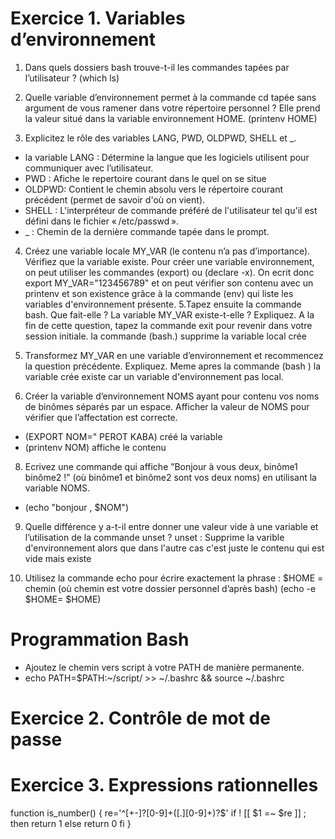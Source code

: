 # Exercice 1. Variables d’environnement

1. Dans quels dossiers bash trouve-t-il les commandes tapées par l’utilisateur ?
 (which ls)
 
2. Quelle variable d’environnement permet à la commande cd tapée sans argument de vous ramener dans
votre répertoire personnel ? Elle prend la valeur situé dans la variable environnement HOME.
(printenv HOME)

3. Explicitez le rôle des variables LANG, PWD, OLDPWD, SHELL et _.
 * la variable LANG  : Détermine la langue que les logiciels utilisent pour communiquer avec l’utilisateur.
 *  PWD : Afiche le repertoire courant dans le quel on se situe
 * OLDPWD: Contient le chemin absolu vers le répertoire courant précédent (permet de savoir d'où on vient).
 * SHELL : L'interpréteur de commande préféré de l'utilisateur tel qu'il est défini dans le fichier « /etc/passwd ».
 * _ : Chemin de la dernière commande tapée dans le prompt.
 
4. Créez une variable locale MY_VAR (le contenu n’a pas d’importance). Vérifiez que la variable existe.
 Pour créer une variable environnement, on peut utiliser les commandes (export) ou (declare -x).
 On ecrit donc export MY_VAR="123456789" et on peut vérifier son contenu avec un printenv et son existence grâce à la commande (env) qui  liste les variables d'environnement présente.
5.Tapez ensuite la commande bash. Que fait-elle ? La variable MY_VAR existe-t-elle ? Expliquez. A la fin
de cette question, tapez la commande exit pour revenir dans votre session initiale.
la commande (bash.) supprime la variable local crée 

6. Transformez MY_VAR en une variable d’environnement et recommencez la question précédente. Expliquez.
 Meme apres la commande (bash ) la variable crée existe car un variable d'environnement pas local.
 
7. Créer la variable d’environnement NOMS ayant pour contenu vos noms de binômes séparés par un espace.
Afficher la valeur de NOMS pour vérifier que l’affectation est correcte.

* (EXPORT NOM=" PEROT KABA) créé la variable
* (printenv NOM) affiche le contenu

8. Ecrivez une commande qui affiche ”Bonjour à vous deux, binôme1 binôme2 !” (où binôme1 et binôme2
sont vos deux noms) en utilisant la variable NOMS.
 * (echo "bonjour , $NOM") 

9. Quelle différence y a-t-il entre donner une valeur vide à une variable et l’utilisation de la commande
unset ?
unset : Supprime la varible d'environnement alors que dans l'autre cas c'est juste le contenu qui est vide mais existe 

10.  Utilisez la commande echo pour écrire exactement la phrase : $HOME = chemin (où chemin est votre
dossier personnel d’après bash)
 (echo -e \$HOME= $HOME)
  # Programmation Bash
   * Ajoutez le chemin vers script à votre PATH de manière permanente.
   * echo PATH=$PATH:~/script/ >> ~/.bashrc && source ~/.bashrc

  # Exercice 2. Contrôle de mot de passe
  
  # Exercice 3. Expressions rationnelles
   
   function is_number()
{
re='^[+-]?[0-9]+([.][0-9]+)?$'
if ! [[ $1 =~ $re ]] ; then
 return 1
else
 return 0
fi
}


